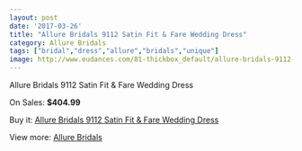 ```yaml
---
layout: post
date: '2017-03-26'
title: "Allure Bridals 9112 Satin Fit & Fare Wedding Dress"
category: Allure Bridals
tags: ["bridal","dress","allure","bridals","unique"]
image: http://www.eudances.com/81-thickbox_default/allure-bridals-9112-satin-fit-fare-wedding-dress.jpg
---
```

Allure Bridals 9112 Satin Fit & Fare Wedding Dress

On Sales: **$404.99**
<a href="https://www.eudances.com/en/allure-bridals/27-allure-bridals-9112-satin-fit-fare-wedding-dress.html"><amp-img layout="responsive" width="600" height="600" src="//www.eudances.com/81-thickbox_default/allure-bridals-9112-satin-fit-fare-wedding-dress.jpg" alt="Allure Bridals 9112 Satin Fit & Fare Wedding Dress 0" /></a>
<a href="https://www.eudances.com/en/allure-bridals/27-allure-bridals-9112-satin-fit-fare-wedding-dress.html"><amp-img layout="responsive" width="600" height="600" src="//www.eudances.com/83-thickbox_default/allure-bridals-9112-satin-fit-fare-wedding-dress.jpg" alt="Allure Bridals 9112 Satin Fit & Fare Wedding Dress 1" /></a>
<a href="https://www.eudances.com/en/allure-bridals/27-allure-bridals-9112-satin-fit-fare-wedding-dress.html"><amp-img layout="responsive" width="600" height="600" src="//www.eudances.com/82-thickbox_default/allure-bridals-9112-satin-fit-fare-wedding-dress.jpg" alt="Allure Bridals 9112 Satin Fit & Fare Wedding Dress 2" /></a>

Buy it: [Allure Bridals 9112 Satin Fit & Fare Wedding Dress](https://www.eudances.com/en/allure-bridals/27-allure-bridals-9112-satin-fit-fare-wedding-dress.html "Allure Bridals 9112 Satin Fit & Fare Wedding Dress")

View more: [Allure Bridals](https://www.eudances.com/en/2-allure-bridals "Allure Bridals")